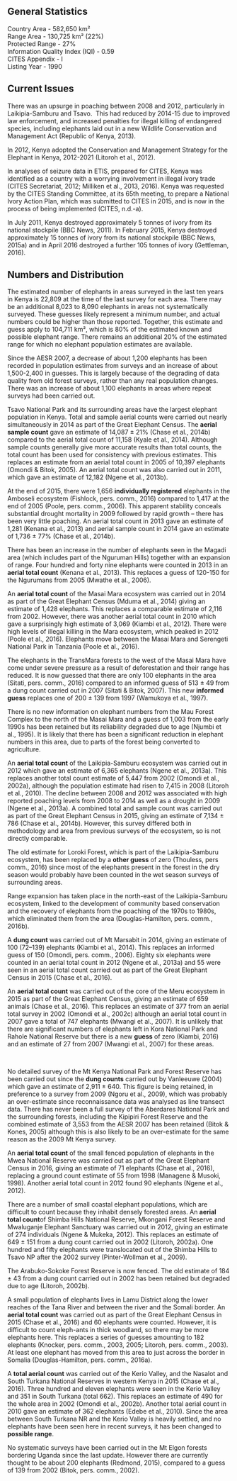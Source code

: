 ## General Statistics

Country Area - 582,650 km²<br />
Range Area - 130,725 km² (22%)<br />
Protected Range - 27%<br />
Information Quality Index (IQI) - 0.59<br />
CITES Appendix - I<br />
Listing Year - 1990

## Current Issues

There was an upsurge in poaching between 2008 and 2012, particularly in Laikipia-Samburu and Tsavo.  This had reduced by 2014-15 due to improved law enforcement, and increased penalties for illegal killing of endangered species, including elephants laid out in a new Wildlife Conservation and Management Act (Republic of Kenya, 2013).

In 2012, Kenya adopted the Conservation and Management Strategy for the Elephant in Kenya, 2012-2021 (Litoroh et al., 2012).

In analyses of seizure data in ETIS, prepared for CITES, Kenya was identified as a country with a worrying involvement in illegal ivory trade (CITES Secretariat, 2012; Milliken et al., 2013, 2016). Kenya was requested by the CITES Standing Committee, at its 65th meeting, to prepare a National Ivory Action Plan, which was submitted to CITES in 2015, and is now in the process of being implemented (CITES, n.d.-a).

In July 2011, Kenya destroyed approximately 5 tonnes of ivory from its national stockpile (BBC News, 2011). In February 2015, Kenya destroyed approximately 15 tonnes of ivory from its national stockpile (BBC News, 2015a) and in April 2016 destroyed a further 105 tonnes of ivory (Gettleman, 2016).

## Numbers and Distribution

The estimated number of elephants in areas surveyed in the last ten years in Kenya is 22,809 at the time of the last survey for each area. There may be an additional 8,023 to 8,090 elephants in areas not systematically surveyed. These guesses likely represent a minimum number, and actual numbers could be higher than those reported. Together, this estimate and guess apply to 104,711 km², which is 80% of the estimated known and possible elephant range. There remains an additional 20% of the estimated range for which no elephant population estimates are available.

Since the AESR 2007, a decrease of about 1,200 elephants has been recorded in population estimates from surveys and an increase of about 1,500-2,400 in guesses. This is largely because of the degrading of data quality from old forest surveys, rather than any real population changes. There was an increase of about 1,100 elephants in areas where repeat surveys had been carried out. 

Tsavo National Park and its surrounding areas have the largest elephant population in Kenya. Total and sample aerial counts were carried out nearly simultaneously in 2014 as part of the Great Elephant Census. The **aerial sample count** gave an estimate of 14,087 ± 21% (Chase et al., 2014b) compared to the aerial total count of 11,158 (Kyale et al., 2014). Although sample counts generally give more accurate results than total counts, the total count has been used for consistency with previous estimates. This replaces an estimate from an aerial total count in 2005 of 10,397 elephants (Omondi & Bitok, 2005). An aerial total count was also carried out in 2011, which gave an estimate of 12,182 (Ngene et al., 2013b). 

At the end of 2015, there were 1,656 **individually registered** elephants in the Amboseli ecosystem (Fishlock, pers. comm., 2016) compared to 1,417 at the end of 2005 (Poole, pers. comm., 2006). This apparent stability conceals substantial drought mortality in 2009 followed by rapid growth – there has been very little poaching. An aerial total count in 2013 gave an estimate of 1,281 (Kenana et al., 2013) and aerial sample count in 2014 gave an estimate of 1,736 ± 77% (Chase et al., 2014b). 

There has been an increase in the number of elephants seen in the Magadi area (which includes part of the Nguruman Hills) together with an expansion of range. Four hundred and forty nine elephants were counted in 2013 in an **aerial total count** (Kenana et al., 2013). This replaces a guess of 120-150 for the Ngurumans from 2005 (Mwathe et al., 2006).

An **aerial total count** of the Masai Mara ecosystem was carried out in 2014 as part of the Great Elephant Census (Mduma et al., 2014) giving an estimate of 1,428 elephants. This replaces a comparable estimate of 2,116 from 2002. However, there was another aerial total count in 2010 which gave a surprisingly high estimate of 3,069 (Kiambi et al., 2012). There were high levels of illegal killing in the Mara ecosystem, which peaked in 2012 (Poole et al., 2016). Elephants move between the Masai Mara and Serengeti National Park in Tanzania (Poole et al., 2016).

The elephants in the TransMara forests to the west of the Masai Mara have come under severe pressure as a result of deforestation and their range has reduced. It is now guessed that there are only 100 elephants in the area (Sitati, pers. comm., 2016) compared to an informed guess of 513 ± 49 from a dung count carried out in 2007 (Sitati & Bitok, 2007). This new **informed guess** replaces one of 200 ± 139 from 1997 (Wamukoya et al., 1997). 

There is no new information on elephant numbers from the Mau Forest Complex to the north of the Masai Mara and a guess of 1,003 from the early 1990s has been retained but its reliability degraded due to age (Njumbi et al., 1995). It is likely that there has been a significant reduction in elephant numbers in this area, due to parts of the forest being converted to agriculture.

An **aerial total count** of the Laikipia-Samburu ecosystem was carried out in 2012 which gave an estimate of 6,365 elephants (Ngene et al., 2013a). This replaces another total count estimate of 5,447 from 2002 (Omondi et al., 2002a), although the population estimate had risen to 7,415 in 2008 (Litoroh et al., 2010). The decline between 2008 and 2012 was associated with high reported poaching levels from 2008 to 2014 as well as a drought in 2009 (Ngene et al., 2013a). A combined total and sample count was carried out as part of the Great Elephant Census in 2015, giving an estimate of 7,134 ± 786 (Chase et al., 2014b). However, this survey differed both in methodology and area from previous surveys of the ecosystem, so is not directly comparable. 

The old estimate for Loroki Forest, which is part of the Laikipia-Samburu ecosystem, has been replaced by a **other guess** of zero (Thouless, pers comm., 2016) since most of the elephants present in the forest in the dry season would probably have been counted in the wet season surveys of surrounding areas.

Range expansion has taken place in the north-east of the Laikipia-Samburu ecosystem, linked to the development of community based conservation and the recovery of elephants from the poaching of the 1970s to 1980s, which eliminated them from the area (Douglas-Hamilton, pers. comm., 2016b).

A **dung count** was carried out of Mt Marsabit in 2014, giving an estimate of 100 (72–139) elephants (Kiambi et al., 2014). This replaces an informed guess of 150 (Omondi, pers. comm., 2006). Eighty six elephants were counted in an aerial total count in 2012 (Ngene et al., 2013a) and 55 were seen in an aerial total count carried out as part of the Great Elephant Census in 2015 (Chase et al., 2016). 

An **aerial total count** was carried out of the core of the Meru ecosystem in 2015 as part of the Great Elephant Census, giving an estimate of 659 animals (Chase et al., 2016). This replaces an estimate of 377 from an aerial total survey in 2002 (Omondi et al., 2002c) although an aerial total count in 2007 gave a total of 747 elephants (Mwangi et al., 2007). It is unlikely that there are significant numbers of elephants left in Kora National Park and Rahole National Reserve but there is a new **guess** of zero (Kiambi, 2016) and an estimate of 27 from 2007 (Mwangi et al., 2007) for these areas.

  

No detailed survey of the Mt Kenya National Park and Forest Reserve has been carried out since the **dung counts** carried out by Vanleeuwe (2004) which gave an estimate of 2,911 ± 640. This figure is being retained, in preference to a survey from 2009 (Ngoru et al., 2009), which was probably an over-estimate since reconnaissance data was analysed as line transect data. There has never been a full survey of the Aberdares National Park and the surrounding forests, including the Kipipiri Forest Reserve and the combined estimate of 3,553 from the AESR 2007 has been retained (Bitok & Kones, 2005) although this is also likely to be an over-estimate for the same reason as the 2009 Mt Kenya survey. 

An **aerial total count** of the small fenced population of elephants in the Mwea National Reserve was carried out as part of the Great Elephant Census in 2016, giving an estimate of 71 elephants (Chase et al., 2016), replacing a ground count estimate of 55 from 1998 (Managene & Musoki, 1998). Another aerial total count in 2012 found 90 elephants (Ngene et al., 2012). 

There are a number of small coastal elephant populations, which are difficult to count because they inhabit densely forested areas. An **aerial total count**of Shimba Hills National Reserve, Mkongani Forest Reserve and Mwaluganje Elephant Sanctuary was carried out in 2012, giving an estimate of 274 individuals (Ngene & Mukeka, 2012). This replaces an estimate of 649 ± 151 from a dung count carried out in 2002 (Litoroh, 2002a). One hundred and fifty elephants were translocated out of the Shimba Hills to Tsavo NP after the 2002 survey (Pinter-Wollman et al., 2009). 

The Arabuko-Sokoke Forest Reserve is now fenced. The old estimate of 184 ± 43 from a dung count carried out in 2002 has been retained but degraded due to age (Litoroh, 2002b).

A small population of elephants lives in Lamu District along the lower reaches of the Tana River and between the river and the Somali border. An **aerial total count** was carried out as part of the Great Elephant Census in 2015 (Chase et al., 2016) and 60 elephants were counted. However, it is difficult to count eleph-ants in thick woodland, so there may be more elephants here. This replaces a series of guesses amounting to 182 elephants (Knocker, pers. comm., 2003, 2005; Litoroh, pers. comm., 2003). At least one elephant has moved from this area to just across the border in Somalia (Douglas-Hamilton, pers. comm., 2016a).

A **total aerial count** was carried out of the Kerio Valley, and the Nasalot and South Turkana National Reserves in western Kenya in 2015 (Chase et al., 2016). Three hundred and eleven elephants were seen in the Kerio Valley and 351 in South Turkana (total 662). This replaces an estimate of 490 for the whole area in 2002 (Omondi et al., 2002b). Another total aerial count in 2010 gave an estimate of 362 elephants (Edebe et al., 2010). Since the area between South Turkana NR and the Kerio Valley is heavily settled, and no elephants have been seen here in recent surveys, it has been changed to **possible range**. 

No systematic surveys have been carried out in the Mt Elgon forests bordering Uganda since the last update. However there are currently thought to be about 200 elephants (Redmond, 2015), compared to a guess of 139 from 2002 (Bitok, pers. comm., 2002). 

